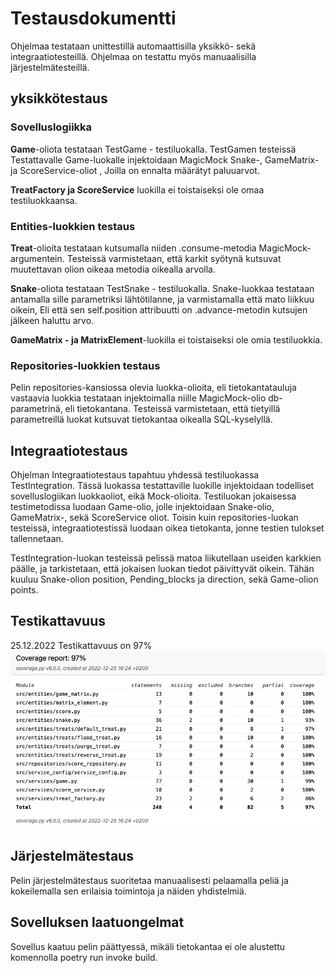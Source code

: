 # Testausdokumentti

Ohjelmaa testataan unittestillä automaattisilla yksikkö- sekä integraatiotesteillä. Ohjelmaa on testattu myös manuaalisilla järjestelmätesteillä.

## yksikkötestaus

### Sovelluslogiikka
**Game**-oliota testataan TestGame - testiluokalla. TestGamen testeissä Testattavalle Game-luokalle injektoidaan MagicMock Snake-, GameMatrix- ja ScoreService-oliot , Joilla on ennalta määrätyt paluuarvot.

**TreatFactory ja ScoreService** luokilla ei toistaiseksi ole omaa testiluokkaansa.

### Entities-luokkien testaus

**Treat**-olioita testataan kutsumalla niiden .consume-metodia MagicMock-argumentein. Testeissä varmistetaan, että karkit syötynä kutsuvat muutettavan olion oikeaa metodia oikealla arvolla.

**Snake**-oliota testataan TestSnake - testiluokalla. Snake-luokkaa testataan antamalla sille parametriksi lähtötilanne, ja varmistamalla että mato liikkuu oikein, Eli että sen self.position attribuutti on .advance-metodin kutsujen jälkeen haluttu arvo.

**GameMatrix - ja MatrixElement**-luokilla ei toistaiseksi ole omia testiluokkia.

### Repositories-luokkien testaus
Pelin repositories-kansiossa olevia luokka-olioita, eli tietokantatauluja vastaavia luokkia testataan injektoimalla niille MagicMock-olio db-parametrinä, eli tietokantana. Testeissä varmistetaan, että tietyillä parametreillä luokat kutsuvat tietokantaa oikealla SQL-kyselyllä.

## Integraatiotestaus

Ohjelman Integraatiotestaus tapahtuu yhdessä testiluokassa TestIntegration. Tässä luokassa testattaville luokille injektoidaan todelliset sovelluslogiikan luokkaoliot, eikä Mock-olioita. Testiluokan jokaisessa testimetodissa luodaan Game-olio, jolle injektoidaan Snake-olio, GameMatrix-, sekä ScoreService oliot. Toisin kuin repositories-luokan testeissä, integraatiotestissä luodaan oikea tietokanta, jonne testien tulokset tallennetaan.

TestIntegration-luokan testeissä pelissä matoa liikutellaan useiden karkkien päälle, ja tarkistetaan, että jokaisen luokan tiedot päivittyvät oikein.
Tähän kuuluu Snake-olion position, Pending_blocks ja direction, sekä Game-olion points.

## Testikattavuus
25.12.2022 Testikattavuus on 97%
![Pakkauskaavio](./kuvat/testikattavuus.png)

## Järjestelmätestaus

Pelin järjestelmätestaus suoritetaa manuaalisesti pelaamalla peliä ja kokeilemalla sen erilaisia toimintoja ja näiden yhdistelmiä.

## Sovelluksen laatuongelmat

Sovellus kaatuu pelin päättyessä, mikäli tietokantaa ei ole alustettu komennolla poetry run invoke build.






